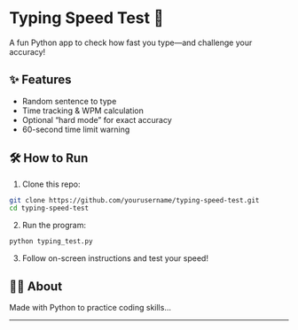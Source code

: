 # Typing Speed Test 🚀

A fun Python app to check how fast you type—and challenge your accuracy!

## ✨ Features

- Random sentence to type
- Time tracking & WPM calculation
- Optional “hard mode” for exact accuracy
- 60-second time limit warning

## 🛠 How to Run

1. Clone this repo:

```bash
git clone https://github.com/yourusername/typing-speed-test.git
cd typing-speed-test
```

2. Run the program:

```bash
python typing_test.py
```

3. Follow on-screen instructions and test your speed!

## 🧑‍💻 About

Made with Python to practice coding skills...

---

